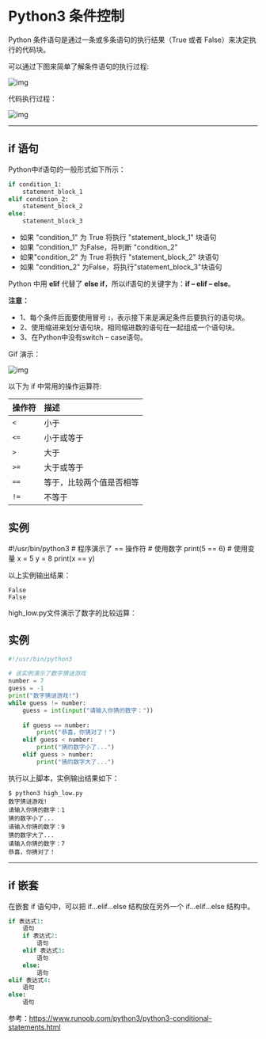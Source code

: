 # Python3 条件控制

Python 条件语句是通过一条或多条语句的执行结果（True 或者 False）来决定执行的代码块。

可以通过下图来简单了解条件语句的执行过程:

![img](https://www.runoob.com/wp-content/uploads/2013/11/if-condition.jpg)

代码执行过程：

![img](https://static.runoob.com/images/mix/python-if.webp)

------

## if 语句

Python中if语句的一般形式如下所示：

```python
if condition_1:
    statement_block_1
elif condition_2:
    statement_block_2
else:
    statement_block_3
```

- 如果 "condition_1" 为 True 将执行 "statement_block_1" 块语句
- 如果 "condition_1" 为False，将判断 "condition_2"
- 如果"condition_2" 为 True 将执行 "statement_block_2" 块语句
- 如果 "condition_2" 为False，将执行"statement_block_3"块语句

Python 中用 **elif** 代替了 **else if**，所以if语句的关键字为：**if – elif – else**。

**注意：**

- 1、每个条件后面要使用冒号 **:**，表示接下来是满足条件后要执行的语句块。
- 2、使用缩进来划分语句块，相同缩进数的语句在一起组成一个语句块。
- 3、在Python中没有switch – case语句。

Gif 演示：

![img](https://www.runoob.com/wp-content/uploads/2014/05/006faQNTgw1f5wnm0mcxrg30ci07o47l.gif)

以下为 if 中常用的操作运算符:

| 操作符 | 描述                     |
| :----- | :----------------------- |
| `<`    | 小于                     |
| `<=`   | 小于或等于               |
| `>`    | 大于                     |
| `>=`   | 大于或等于               |
| `==`   | 等于，比较两个值是否相等 |
| `!=`   | 不等于                   |

## 实例

\#!/usr/bin/python3  # 程序演示了 == 操作符 # 使用数字 print(5 == 6) # 使用变量 x = 5 y = 8 print(x == y)

以上实例输出结果：

```
False
False
```

high_low.py文件演示了数字的比较运算：

## 实例

```python
#!/usr/bin/python3 
 
# 该实例演示了数字猜谜游戏
number = 7
guess = -1
print("数字猜谜游戏!")
while guess != number:
    guess = int(input("请输入你猜的数字："))
 
    if guess == number:
        print("恭喜，你猜对了！")
    elif guess < number:
        print("猜的数字小了...")
    elif guess > number:
        print("猜的数字大了...")
```

执行以上脚本，实例输出结果如下：

```
$ python3 high_low.py 
数字猜谜游戏!
请输入你猜的数字：1
猜的数字小了...
请输入你猜的数字：9
猜的数字大了...
请输入你猜的数字：7
恭喜，你猜对了！
```

------

## if 嵌套

在嵌套 if 语句中，可以把 if...elif...else 结构放在另外一个 if...elif...else 结构中。

```python
if 表达式1:
    语句
    if 表达式2:
        语句
    elif 表达式3:
        语句
    else:
        语句
elif 表达式4:
    语句
else:
    语句
```

参考：https://www.runoob.com/python3/python3-conditional-statements.html